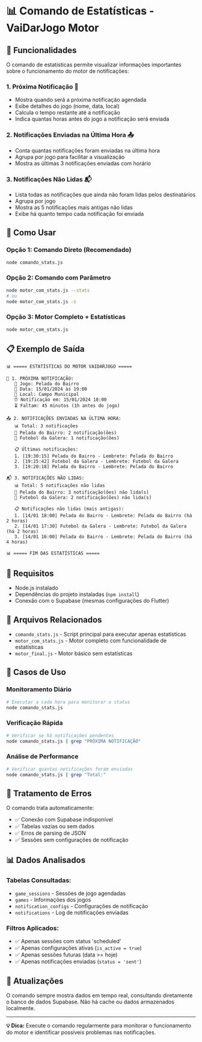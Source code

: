 # 📊 Comando de Estatísticas - VaiDarJogo Motor

## 🎯 Funcionalidades

O comando de estatísticas permite visualizar informações importantes sobre o funcionamento do motor de notificações:

### 1. **Próxima Notificação** 🔔
- Mostra quando será a próxima notificação agendada
- Exibe detalhes do jogo (nome, data, local)
- Calcula o tempo restante até a notificação
- Indica quantas horas antes do jogo a notificação será enviada

### 2. **Notificações Enviadas na Última Hora** 📤
- Conta quantas notificações foram enviadas na última hora
- Agrupa por jogo para facilitar a visualização
- Mostra as últimas 3 notificações enviadas com horário

### 3. **Notificações Não Lidas** 📬
- Lista todas as notificações que ainda não foram lidas pelos destinatários
- Agrupa por jogo
- Mostra as 5 notificações mais antigas não lidas
- Exibe há quanto tempo cada notificação foi enviada

## 🚀 Como Usar

### Opção 1: Comando Direto (Recomendado)
```bash
node comando_stats.js
```

### Opção 2: Comando com Parâmetro
```bash
node motor_com_stats.js --stats
# ou
node motor_com_stats.js -s
```

### Opção 3: Motor Completo + Estatísticas
```bash
node motor_com_stats.js
```

## 📋 Exemplo de Saída

```
📊 ===== ESTATÍSTICAS DO MOTOR VAIDARJOGO =====

🔔 1. PRÓXIMA NOTIFICAÇÃO:
   🎯 Jogo: Pelada do Bairro
   📅 Data: 15/01/2024 às 19:00
   📍 Local: Campo Municipal
   ⏰ Notificação em: 15/01/2024 18:00
   ⏳ Faltam: 45 minutos (1h antes do jogo)

📤 2. NOTIFICAÇÕES ENVIADAS NA ÚLTIMA HORA:
   📊 Total: 3 notificações
   🏈 Pelada do Bairro: 2 notificação(ões)
   🏈 Futebol da Galera: 1 notificação(ões)

   📋 Últimas notificações:
   1. [19:30:15] Pelada do Bairro - Lembrete: Pelada do Bairro
   2. [19:25:42] Futebol da Galera - Lembrete: Futebol da Galera
   3. [19:20:18] Pelada do Bairro - Lembrete: Pelada do Bairro

📬 3. NOTIFICAÇÕES NÃO LIDAS:
   📊 Total: 5 notificações não lidas
   🏈 Pelada do Bairro: 3 notificação(ões) não lida(s)
   🏈 Futebol da Galera: 2 notificação(ões) não lida(s)

   📋 Notificações não lidas (mais antigas):
   1. [14/01 18:00] Pelada do Bairro - Lembrete: Pelada do Bairro (há 2 horas)
   2. [14/01 17:30] Futebol da Galera - Lembrete: Futebol da Galera (há 2 horas)
   3. [14/01 16:00] Pelada do Bairro - Lembrete: Pelada do Bairro (há 4 horas)

📊 ===== FIM DAS ESTATÍSTICAS =====
```

## 🔧 Requisitos

- Node.js instalado
- Dependências do projeto instaladas (`npm install`)
- Conexão com o Supabase (mesmas configurações do Flutter)

## 📁 Arquivos Relacionados

- `comando_stats.js` - Script principal para executar apenas estatísticas
- `motor_com_stats.js` - Motor completo com funcionalidade de estatísticas
- `motor_final.js` - Motor básico sem estatísticas

## 🎯 Casos de Uso

### Monitoramento Diário
```bash
# Executar a cada hora para monitorar o status
node comando_stats.js
```

### Verificação Rápida
```bash
# Verificar se há notificações pendentes
node comando_stats.js | grep "PRÓXIMA NOTIFICAÇÃO"
```

### Análise de Performance
```bash
# Verificar quantas notificações foram enviadas
node comando_stats.js | grep "Total:"
```

## 🚨 Tratamento de Erros

O comando trata automaticamente:
- ✅ Conexão com Supabase indisponível
- ✅ Tabelas vazias ou sem dados
- ✅ Erros de parsing de JSON
- ✅ Sessões sem configurações de notificação

## 📊 Dados Analisados

### Tabelas Consultadas:
- `game_sessions` - Sessões de jogo agendadas
- `games` - Informações dos jogos
- `notification_configs` - Configurações de notificação
- `notifications` - Log de notificações enviadas

### Filtros Aplicados:
- ✅ Apenas sessões com status 'scheduled'
- ✅ Apenas configurações ativas (`is_active = true`)
- ✅ Apenas sessões futuras (data >= hoje)
- ✅ Apenas notificações enviadas (`status = 'sent'`)

## 🔄 Atualizações

O comando sempre mostra dados em tempo real, consultando diretamente o banco de dados Supabase. Não há cache ou dados armazenados localmente.

---

**💡 Dica:** Execute o comando regularmente para monitorar o funcionamento do motor e identificar possíveis problemas nas notificações.
